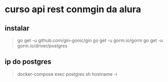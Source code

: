 # curso api rest conmgin da alura

## instalar
> go get -u github.com/gin-gonic/gin
> go get -u gorm.io/gorm 
> go get -u gorm.io/driver/postgres

## ip do postgres
> docker-compose exec postgres sh 
> hostname -i